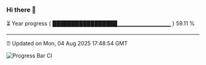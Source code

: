 ### Hi there 👋

⏳ Year progress { █████████████████▁▁▁▁▁▁▁▁▁▁▁▁▁ } 59.11 %

---

⏰ Updated on Mon, 04 Aug 2025 17:48:54 GMT

![Progress Bar CI](https://github.com/IshwaranRudhara/GIT-ACTION/workflows/Progress%20Bar%20CI/badge.svg)
